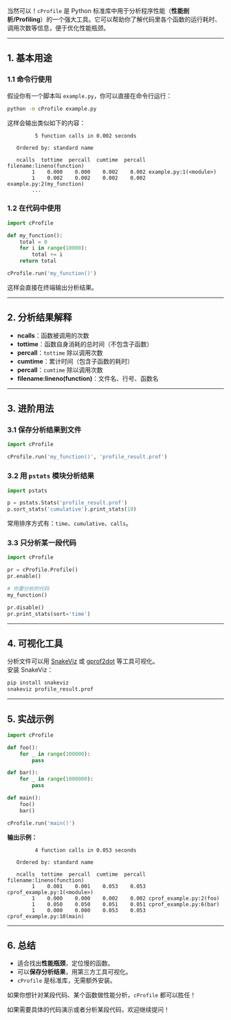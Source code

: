 当然可以！`cProfile` 是 Python 标准库中用于分析程序性能（**性能剖析/Profiling**）的一个强大工具。它可以帮助你了解代码里各个函数的运行耗时、调用次数等信息，便于优化性能瓶颈。

---

## 1. 基本用途

### 1.1 命令行使用

假设你有一个脚本叫 `example.py`，你可以直接在命令行运行：

```bash
python -m cProfile example.py
```

这样会输出类似如下的内容：

```
         5 function calls in 0.002 seconds

   Ordered by: standard name

   ncalls  tottime  percall  cumtime  percall filename:lineno(function)
        1    0.000    0.000    0.002    0.002 example.py:1(<module>)
        1    0.002    0.002    0.002    0.002 example.py:2(my_function)
        ...
```

### 1.2 在代码中使用

```python
import cProfile

def my_function():
    total = 0
    for i in range(10000):
        total += i
    return total

cProfile.run('my_function()')
```

这样会直接在终端输出分析结果。

---

## 2. 分析结果解释

- **ncalls**：函数被调用的次数  
- **tottime**：函数自身消耗的总时间（不包含子函数）  
- **percall**：`tottime` 除以调用次数  
- **cumtime**：累计时间（包含子函数的耗时）  
- **percall**：`cumtime` 除以调用次数  
- **filename:lineno(function)**：文件名、行号、函数名

---

## 3. 进阶用法

### 3.1 保存分析结果到文件

```python
import cProfile

cProfile.run('my_function()', 'profile_result.prof')
```

### 3.2 用 `pstats` 模块分析结果

```python
import pstats

p = pstats.Stats('profile_result.prof')
p.sort_stats('cumulative').print_stats(10)
```
常用排序方式有：`time`、`cumulative`、`calls`。

### 3.3 只分析某一段代码

```python
import cProfile

pr = cProfile.Profile()
pr.enable()

# 你要分析的代码
my_function()

pr.disable()
pr.print_stats(sort='time')
```

---

## 4. 可视化工具

分析文件可以用 [SnakeViz](https://jiffyclub.github.io/snakeviz/) 或 [gprof2dot](https://github.com/jrfonseca/gprof2dot) 等工具可视化。  
安装 SnakeViz：

```bash
pip install snakeviz
snakeviz profile_result.prof
```

---

## 5. 实战示例

```python
import cProfile

def foo():
    for _ in range(100000):
        pass

def bar():
    for _ in range(1000000):
        pass

def main():
    foo()
    bar()

cProfile.run('main()')
```

**输出示例：**

```
         4 function calls in 0.053 seconds

   Ordered by: standard name

   ncalls  tottime  percall  cumtime  percall filename:lineno(function)
        1    0.001    0.001    0.053    0.053 cprof_example.py:1(<module>)
        1    0.000    0.000    0.002    0.002 cprof_example.py:2(foo)
        1    0.050    0.050    0.051    0.051 cprof_example.py:6(bar)
        1    0.000    0.000    0.053    0.053 cprof_example.py:10(main)
```

---

## 6. 总结

- 适合找出**性能瓶颈**，定位慢的函数。
- 可以**保存分析结果**，用第三方工具可视化。
- `cProfile` 是标准库，无需额外安装。

如果你想针对某段代码、某个函数做性能分析，`cProfile` 都可以胜任！

如果需要具体的代码演示或者分析某段代码，欢迎继续提问！